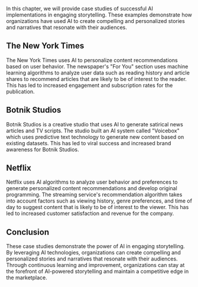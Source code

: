 
In this chapter, we will provide case studies of successful AI implementations in engaging storytelling. These examples demonstrate how organizations have used AI to create compelling and personalized stories and narratives that resonate with their audiences.

The New York Times
------------------

The New York Times uses AI to personalize content recommendations based on user behavior. The newspaper's "For You" section uses machine learning algorithms to analyze user data such as reading history and article shares to recommend articles that are likely to be of interest to the reader. This has led to increased engagement and subscription rates for the publication.

Botnik Studios
--------------

Botnik Studios is a creative studio that uses AI to generate satirical news articles and TV scripts. The studio built an AI system called "Voicebox" which uses predictive text technology to generate new content based on existing datasets. This has led to viral success and increased brand awareness for Botnik Studios.

Netflix
-------

Netflix uses AI algorithms to analyze user behavior and preferences to generate personalized content recommendations and develop original programming. The streaming service's recommendation algorithm takes into account factors such as viewing history, genre preferences, and time of day to suggest content that is likely to be of interest to the viewer. This has led to increased customer satisfaction and revenue for the company.

Conclusion
----------

These case studies demonstrate the power of AI in engaging storytelling. By leveraging AI technologies, organizations can create compelling and personalized stories and narratives that resonate with their audiences. Through continuous learning and improvement, organizations can stay at the forefront of AI-powered storytelling and maintain a competitive edge in the marketplace.
